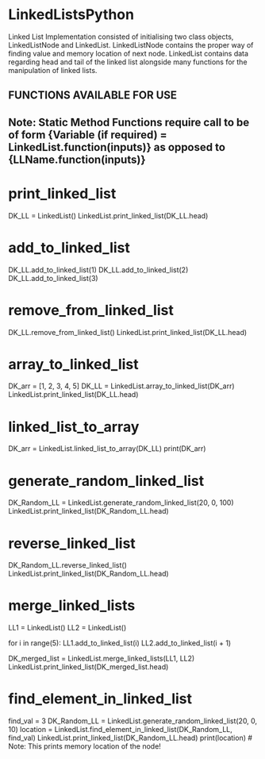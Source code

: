 # LinkedListsPython
Linked List Implementation consisted of initialising two class objects, LinkedListNode and LinkedList. LinkedListNode contains the proper way of finding value and memory location of next node. LinkedList contains data regarding head and tail of the linked list alongside many functions for the manipulation of linked lists.

## FUNCTIONS AVAILABLE FOR USE ##
## Note: Static Method Functions require call to be of form {Variable (if required) = LinkedList.function(inputs)} as opposed to {LLName.function(inputs)} ##

# print_linked_list
DK_LL = LinkedList()
LinkedList.print_linked_list(DK_LL.head)

# add_to_linked_list
DK_LL.add_to_linked_list(1)
DK_LL.add_to_linked_list(2)
DK_LL.add_to_linked_list(3)

# remove_from_linked_list
DK_LL.remove_from_linked_list()
LinkedList.print_linked_list(DK_LL.head)

# array_to_linked_list
DK_arr = [1, 2, 3, 4, 5]
DK_LL = LinkedList.array_to_linked_list(DK_arr)
LinkedList.print_linked_list(DK_LL.head)

# linked_list_to_array
DK_arr = LinkedList.linked_list_to_array(DK_LL)
print(DK_arr)

# generate_random_linked_list
DK_Random_LL = LinkedList.generate_random_linked_list(20, 0, 100)
LinkedList.print_linked_list(DK_Random_LL.head)

# reverse_linked_list
DK_Random_LL.reverse_linked_list()
LinkedList.print_linked_list(DK_Random_LL.head)

# merge_linked_lists
LL1 = LinkedList()
LL2 = LinkedList()

for i in range(5):
    LL1.add_to_linked_list(i)
    LL2.add_to_linked_list(i + 1)

DK_merged_list = LinkedList.merge_linked_lists(LL1, LL2)
LinkedList.print_linked_list(DK_merged_list.head)

# find_element_in_linked_list
find_val = 3
DK_Random_LL = LinkedList.generate_random_linked_list(20, 0, 10)
location = LinkedList.find_element_in_linked_list(DK_Random_LL, find_val)
LinkedList.print_linked_list(DK_Random_LL.head)
print(location)  # Note: This prints memory location of the node!

